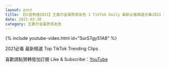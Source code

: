 ```yaml
---
layout: post
title: 【抖音熱搜2021】王嘉尔金属质感发色 1 TikTok Daily 最新必看精選合集2021 03 30
date: 2021-03-30
category: 王嘉尔金属质感发色
---
```


{% include youtube-video.html id="SurSTgy51A8" %}

2021必看 最新精選 Top TikTok Trending Clips

喜歡請點贊轉發加訂閱 Like & Subscribe：[YouTube](https://www.youtube.com/channel/UCAoR7VcanIPd04uEq_GIylA/videos)

